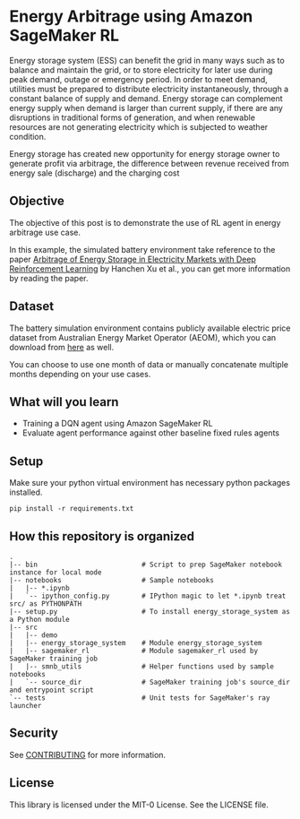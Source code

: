 # Energy Arbitrage using Amazon SageMaker RL

Energy storage system (ESS) can benefit the grid in many ways such as to balance and maintain the grid, or to store electricity for later use during peak demand, outage or emergency period. In order to meet demand, utilities must be prepared to distribute electricity instantaneously, through a constant balance of supply and demand. Energy storage can complement energy supply when demand is larger than current supply, if there are any disruptions in traditional forms of generation, and when renewable resources are not generating electricity which is subjected to weather condition.

Energy storage has created new opportunity for energy storage owner to generate profit via arbitrage, the difference between revenue received from energy sale (discharge) and the charging cost

## Objective

The objective of this post is to demonstrate the use of RL agent in energy arbitrage use case.

In this example, the simulated battery environment take reference to the paper [Arbitrage of Energy Storage in Electricity Markets with Deep Reinforcement Learning](https://arxiv.org/abs/1904.12232) by Hanchen Xu et al., you can get more information by reading the paper.

## Dataset

The battery simulation environment contains publicly available electric price dataset from Australian Energy Market Operator (AEOM), which you can download from [here](https://aemo.com.au/en/energy-systems/electricity/national-electricity-market-nem/data-nem/aggregated-data) as well.

You can choose to use one month of data or manually concatenate multiple months depending on your use cases.

## What will you learn

- Training a DQN agent using Amazon SageMaker RL
- Evaluate agent performance against other baseline fixed rules agents

## Setup

Make sure your python virtual environment has necessary python packages installed.

`pip install -r requirements.txt`

## How this repository is organized

```text
.
|-- bin                          # Script to prep SageMaker notebook instance for local mode
|-- notebooks                    # Sample notebooks
|   |-- *.ipynb
|   `-- ipython_config.py        # IPython magic to let *.ipynb treat src/ as PYTHONPATH
|-- setup.py                     # To install energy_storage_system as a Python module
|-- src
|   |-- demo
|   |-- energy_storage_system    # Module energy_storage_system
|   |-- sagemaker_rl             # Module sagemaker_rl used by SageMaker training job
|   |-- smnb_utils               # Helper functions used by sample notebooks
|   `-- source_dir               # SageMaker training job's source_dir and entrypoint script
`-- tests                        # Unit tests for SageMaker's ray launcher
```

## Security

See [CONTRIBUTING](CONTRIBUTING.md#security-issue-notifications) for more information.

## License

This library is licensed under the MIT-0 License. See the LICENSE file.
